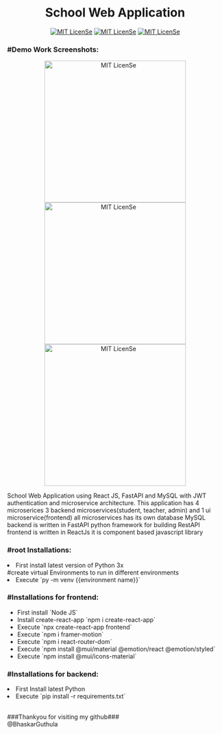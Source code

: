 <h1 align="center">School Web Application</h1>
<p align="center">
<a href="LICENSE"><img src="https://img.shields.io/badge/License-MIT-blue.svg" alt="MIT LicenSe"></a>
<a href="[LICENSE](https://github.com/Shisui-Genjutsu/SchoolWebApp-Reactjs-FastAPI-MySQL)"><img src="https://img.shields.io/github/repo-size/Shisui-Genjutsu/SchoolWebApp-Reactjs-FastAPI-MySQL" alt="MIT LicenSe"></a>
<a href="[LICENSE](https://github.com/Shisui-Genjutsu/SchoolWebApp-Reactjs-FastAPI-MySQL)"><img src="https://img.shields.io/github/directory-file-count/Shisui-Genjutsu/SchoolWebApp-Reactjs-FastAPI-MySQL" alt="MIT LicenSe"></a>
</p>

<h3>#Demo Work Screenshots:</h3>
<p align="center">
<img width="330" src="https://user-images.githubusercontent.com/112178680/230625713-969b0e34-feac-4352-a0bc-b62efd27e8d1.png" alt="MIT LicenSe">
<img width="330" src="https://user-images.githubusercontent.com/112178680/230625723-cb62ee16-4072-4225-a877-6407ce821e32.png" alt="MIT LicenSe">
<img width="330" src="https://user-images.githubusercontent.com/112178680/230625741-558cf5e3-44f9-4549-ac7b-3c69cad67bcd.png" alt="MIT LicenSe">
</p>

<p>
School Web Application using React JS, FastAPI and MySQL with JWT authentication and microservice architecture.
This application has 4 microserices 3 backend microservices(student, teacher, admin) and 1 ui microservice(frontend)
all microservices has its own database MySQL 
backend is written in FastAPI python framework for building RestAPI
frontend is written in ReactJs it is component based javascript library
</p>

<h3>#root Installations:</h3>
<li>First install latest version of Python 3x</li>
  #create virtual Environments to run in different environments
  <li>Execute `py -m venv {{environment name}}`</li>


<h3>#Installations for frontend:</h3>
<ul>
  <li>First install `Node JS`</li>
  <li>Install create-react-app `npm i create-react-app`</li>
  <li>Execute `npx create-react-app frontend`</li>
  <li>Execute `npm i framer-motion`</li>
  <li>Execute `npm i react-router-dom`</li>
  <li>Execute `npm install @mui/material @emotion/react @emotion/styled`</li>
  <li>Execute `npm install @mui/icons-material`</li>
</ul>

<h3>#Installations for backend:</h3>
<li>First Install latest Python</li>
<li>Execute `pip install -r requirements.txt`</li>

<br/>###Thankyou for visiting my github###<br/>
@BhaskarGuthula

